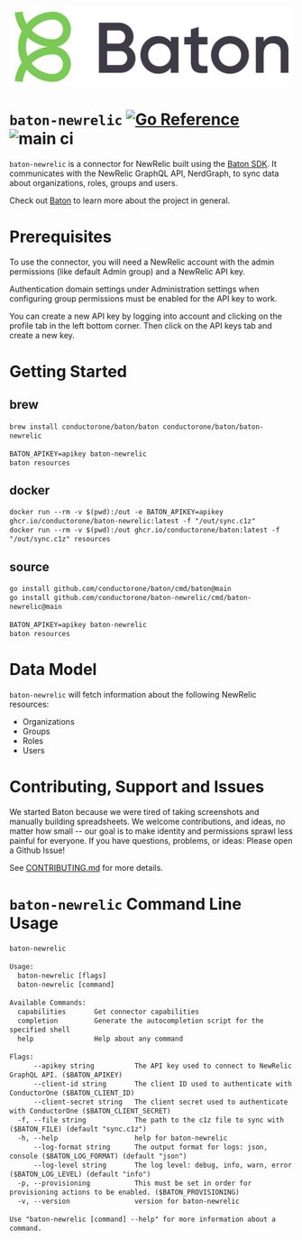 ![Baton Logo](./docs/images/baton-logo.png)

# `baton-newrelic` [![Go Reference](https://pkg.go.dev/badge/github.com/conductorone/baton-newrelic.svg)](https://pkg.go.dev/github.com/conductorone/baton-newrelic) ![main ci](https://github.com/conductorone/baton-newrelic/actions/workflows/main.yaml/badge.svg)

`baton-newrelic` is a connector for NewRelic built using the [Baton SDK](https://github.com/conductorone/baton-sdk). It communicates with the NewRelic GraphQL API, NerdGraph, to sync data about organizations, roles, groups and users. 

Check out [Baton](https://github.com/conductorone/baton) to learn more about the project in general.

# Prerequisites

To use the connector, you will need a NewRelic account with the admin permissions (like default Admin group) and a NewRelic API key. 

Authentication domain settings under Administration settings when configuring group permissions must be enabled for the API key to work.

You can create a new API key by logging into account and clicking on the profile tab in the left bottom corner. Then click on the API keys tab and create a new key.

# Getting Started

## brew

```
brew install conductorone/baton/baton conductorone/baton/baton-newrelic

BATON_APIKEY=apikey baton-newrelic
baton resources
```

## docker

```
docker run --rm -v $(pwd):/out -e BATON_APIKEY=apikey ghcr.io/conductorone/baton-newrelic:latest -f "/out/sync.c1z"
docker run --rm -v $(pwd):/out ghcr.io/conductorone/baton:latest -f "/out/sync.c1z" resources
```

## source

```
go install github.com/conductorone/baton/cmd/baton@main
go install github.com/conductorone/baton-newrelic/cmd/baton-newrelic@main

BATON_APIKEY=apikey baton-newrelic
baton resources
```

# Data Model

`baton-newrelic` will fetch information about the following NewRelic resources:

- Organizations
- Groups
- Roles
- Users

# Contributing, Support and Issues

We started Baton because we were tired of taking screenshots and manually building spreadsheets. We welcome contributions, and ideas, no matter how small -- our goal is to make identity and permissions sprawl less painful for everyone. If you have questions, problems, or ideas: Please open a Github Issue!

See [CONTRIBUTING.md](https://github.com/ConductorOne/baton/blob/main/CONTRIBUTING.md) for more details.

# `baton-newrelic` Command Line Usage

```
baton-newrelic

Usage:
  baton-newrelic [flags]
  baton-newrelic [command]

Available Commands:
  capabilities       Get connector capabilities
  completion         Generate the autocompletion script for the specified shell
  help               Help about any command

Flags:
      --apikey string          The API key used to connect to NewRelic GraphQL API. ($BATON_APIKEY)
      --client-id string       The client ID used to authenticate with ConductorOne ($BATON_CLIENT_ID)
      --client-secret string   The client secret used to authenticate with ConductorOne ($BATON_CLIENT_SECRET)
  -f, --file string            The path to the c1z file to sync with ($BATON_FILE) (default "sync.c1z")
  -h, --help                   help for baton-newrelic
      --log-format string      The output format for logs: json, console ($BATON_LOG_FORMAT) (default "json")
      --log-level string       The log level: debug, info, warn, error ($BATON_LOG_LEVEL) (default "info")
  -p, --provisioning           This must be set in order for provisioning actions to be enabled. ($BATON_PROVISIONING)
  -v, --version                version for baton-newrelic

Use "baton-newrelic [command] --help" for more information about a command.
```

